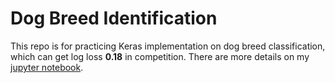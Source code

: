 # Dog Breed Identification
This repo is for practicing Keras implementation on dog breed classification, which can get log loss **0.18** in competition. There are more details on my [jupyter notebook](./transfer-learning.ipynb).